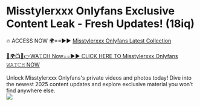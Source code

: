 # Misstylerxxx Onlyfans Exclusive Content Leak - Fresh Updates! (18iq)

🔥 ACCESS NOW 🌍==►► <a href="https://tinyurl.com/kvy9nzfs" rel="nofollow">Misstylerxxx Onlyfans Latest Collection</a>
<br><br>
[🔴🌍📺📱👉WA𝚃CH Now==►► CLICK HERE TO Misstylerxxx Onlyfans 𝚆𝙰𝚃𝙲𝙷 NOW](https://tinyurl.com/kvy9nzfs)
<br><br>
Unlock Misstylerxxx Onlyfans's private videos and photos today! Dive into the newest 2025 content updates and explore exclusive material you won’t find anywhere else.
<br>
<a href="https://tinyurl.com/kvy9nzfs" rel="nofollow" data-target="animated-image.originalLink"><img src="https://camo.githubusercontent.com/8a4f000d20f83aca3bf7ec5f350d767afa0574a8a352519fd8cfa583a6f93a33/68747470733a2f2f692e696d6775722e636f6d2f644a486b345a712e676966" data-canonical-src="https://i.imgur.com/dJHk4Zq.gif" style="max-width: 100%; display: inline-block;" data-target="animated-image.originalImage"></a>
<br>
